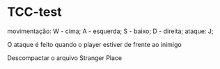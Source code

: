 # TCC-test

movimentação: W - cima;
              A - esquerda;
              S - baixo;
              D - direita;
ataque: J;

O ataque é feito quando o player estiver de frente ao inimigo 

Descompactar o arquivo Stranger Place

